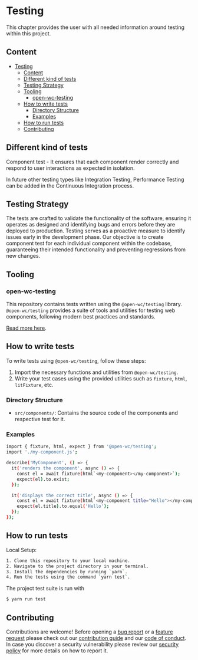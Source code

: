 # Testing
This chapter provides the user with all needed information around testing within this project.

## Content
- [Testing](#testing)
  - [Content](#content)
  - [Different kind of tests](#different-kind-of-tests)
  - [Testing Strategy](#testing-strategy)
  - [Tooling](#tooling)
     - [open-wc-testing](#open-wc-testing)
  - [How to write tests](#how-to-write-tests)
     - [Directory Structure](#directory-structure)
     - [Examples](#examples)
  - [How to run tests](#how-to-run-tests)
  - [Contributing](#contributing)

## Different kind of tests
Component test - It ensures that each component render correctly and respond to user interactions as expected in isolation.

In future other testing types like Integration Testing, Performance Testing can be added in the Continuous Integration process.

## Testing Strategy
The tests are crafted to validate the functionality of the software, ensuring it operates as designed and identifying bugs and errors before they are deployed to production. Testing serves as a proactive measure to identify issues early in the development phase. Our objective is to create component test for each individual component within the codebase, guaranteeing their intended functionality and preventing regressions from new changes.

## Tooling
### open-wc-testing
This repository contains tests written using the `@open-wc/testing` library. `@open-wc/testing` provides a suite of
tools and utilities for testing web components, following modern best practices and standards.

[Read more here](https://open-wc.org/docs/testing/testing-package/).

## How to write tests
To write tests using `@open-wc/testing`, follow these steps:

1. Import the necessary functions and utilities from `@open-wc/testing`.
2. Write your test cases using the provided utilities such as `fixture`, `html`, `litFixture`, etc.

### Directory Structure
- `src/components/`: Contains the source code of the components and respective test for it.

### Examples
```sh
import { fixture, html, expect } from '@open-wc/testing';
import './my-component.js';

describe('MyComponent', () => {
  it('renders the component', async () => {
    const el = await fixture(html`<my-component></my-component>`);
    expect(el).to.exist;
  });

  it('displays the correct title', async () => {
    const el = await fixture(html`<my-component title="Hello"></my-component>`);
    expect(el.title).to.equal('Hello');
  });
});
```

## How to run tests
Local Setup:
```sh
1. Clone this repository to your local machine.
2. Navigate to the project directory in your terminal.
3. Install the dependencies by running `yarn`.
4. Run the tests using the command `yarn test`.
```

The project test suite is run with
```sh
$ yarn run test
```

## Contributing
Contributions are welcome! Before opening a [bug report](https://github.com/deven-org/boiler/issues/new?assignees=&labels=%F0%9F%9A%A8+new%3A%3Abug&projects=deven-org%2F3&template=1_bug_report.yaml&title=%5BBug%5D%3A+) or a [feature request](https://github.com/deven-org/boiler/issues/new?assignees=&labels=%F0%9F%9A%A8+new%3A%3Aenhancement&projects=deven-org%2F3&template=2_feature_request.yaml&title=%5BFeature+Request%5D%3A+) please check out our [contribution guide](CONTRIBUTING.md) and our [code of conduct](CODE_OF_CONDUCT.md). In case you discover a security vulnerability please review our [security policy](SECURITY.md) for more details on how to report it.
